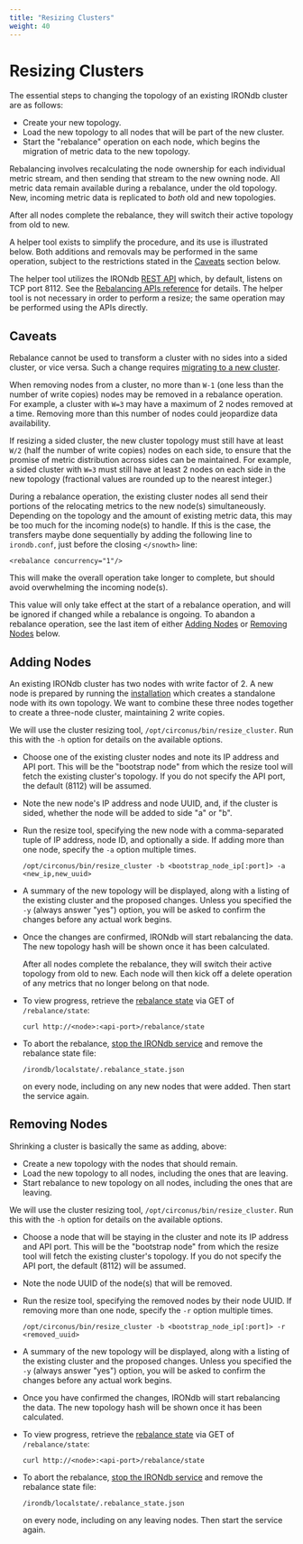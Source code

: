 ```yaml
---
title: "Resizing Clusters"
weight: 40
---
```


# Resizing Clusters

The essential steps to changing the topology of an existing IRONdb cluster are
as follows:
* Create your new topology.
* Load the new topology to all nodes that will be part of the new cluster.
* Start the "rebalance" operation on each node, which begins the migration of
  metric data to the new topology.

Rebalancing involves recalculating the node ownership for each individual
metric stream, and then sending that stream to the new owning node. All metric
data remain available during a rebalance, under the old topology. New,
incoming metric data is replicated to _both_ old and new topologies.

After all nodes complete the rebalance, they will switch their active topology
from old to new.

A helper tool exists to simplify the procedure, and its use is illustrated
below. Both additions and removals may be performed in the same operation,
subject to the restrictions stated in the [Caveats](#caveats) section below.

The helper tool utilizes the IRONdb [REST API](api.md) which, by default,
listens on TCP port 8112. See the [Rebalancing APIs
reference](rebalance-apis.md) for details. The helper tool is not necessary in
order to perform a resize; the same operation may be performed using the APIs
directly.

## Caveats

Rebalance cannot be used to transform a cluster with no sides into a sided
cluster, or vice versa. Such a change requires [migrating to a new
cluster](/migrating-clusters.md).

When removing nodes from a cluster, no more than `W-1` (one less than the
number of write copies) nodes may be removed in a rebalance operation. For
example, a cluster with `W=3` may have a maximum of 2 nodes removed at a time.
Removing more than this number of nodes could jeopardize data availability.

If resizing a sided cluster, the new cluster topology must still have at least
`W/2` (half the number of write copies) nodes on each side, to ensure that the
promise of metric distribution across sides can be maintained. For example, a
sided cluster with `W=3` must still have at least 2 nodes on each side in the
new topology (fractional values are rounded up to the nearest integer.)

During a rebalance operation, the existing cluster nodes all send their
portions of the relocating metrics to the new node(s) simultaneously. Depending
on the topology and the amount of existing metric data, this may be too much
for the incoming node(s) to handle. If this is the case, the transfers maybe
done sequentially by adding the following line to `irondb.conf`, just before
the closing `</snowth>` line:

```
<rebalance concurrency="1"/>
```

This will make the overall operation take longer to complete, but should avoid
overwhelming the incoming node(s).

This value will only take effect at the start of a rebalance operation, and
will be ignored if changed while a rebalance is ongoing. To abandon a rebalance
operation, see the last item of either [Adding Nodes](#adding-nodes) or
[Removing Nodes](#removing-nodes) below.

## Adding Nodes

An existing IRONdb cluster has two nodes with write factor of 2. A new node is
prepared by running the [installation](installation.md) which creates a
standalone node with its own topology. We want to combine these three nodes
together to create a three-node cluster, maintaining 2 write copies.

We will use the cluster resizing tool, `/opt/circonus/bin/resize_cluster`. Run
this with the `-h` option for details on the available options.

* Choose one of the existing cluster nodes and note its IP address and API
  port. This will be the "bootstrap node" from which the resize tool will fetch
  the existing cluster's topology. If you do not specify the API port, the
  default (8112) will be assumed.

* Note the new node's IP address and node UUID, and, if the cluster is sided,
  whether the node will be added to side "a" or "b".

* Run the resize tool, specifying the new node with a comma-separated tuple of
  IP address, node ID, and optionally a side. If adding more than one node,
  specify the `-a` option multiple times.

  ```/opt/circonus/bin/resize_cluster -b <bootstrap_node_ip[:port]> -a <new_ip,new_uuid>```

* A summary of the new topology will be displayed, along with a listing of the
  existing cluster and the proposed changes. Unless you specified the `-y`
  (always answer "yes") option, you will be asked to confirm the changes before
  any actual work begins.

* Once the changes are confirmed, IRONdb will start rebalancing the data.
  The new topology hash will be shown once it has been calculated.

  After all nodes complete the rebalance, they will switch their active topology
  from old to new. Each node will then kick off a delete operation of any
  metrics that no longer belong on that node.

* To view progress, retrieve the [rebalance state](/api/rebalance-state.md) via
  GET of `/rebalance/state`:

  ```curl http://<node>:<api-port>/rebalance/state```

* To abort the rebalance, [stop the IRONdb service](/operations.md#service-management) and remove the rebalance state file:

  ```/irondb/localstate/.rebalance_state.json```

  on every node, including on any new nodes that were added. Then start the
  service again.

## Removing Nodes

Shrinking a cluster is basically the same as adding, above:
* Create a new topology with the nodes that should remain.
* Load the new topology to all nodes, including the ones that are leaving.
* Start rebalance to new topology on all nodes, including the ones that are
  leaving.

We will use the cluster resizing tool, `/opt/circonus/bin/resize_cluster`. Run
this with the `-h` option for details on the available options.

* Choose a node that will be staying in the cluster and note its IP address and
  API port. This will be the "bootstrap node" from which the resize tool will
  fetch the existing cluster's topology. If you do not specify the API port,
  the default (8112) will be assumed.

* Note the node UUID of the node(s) that will be removed.

* Run the resize tool, specifying the removed nodes by their node UUID. If
  removing more than one node, specify the `-r` option multiple times.

  ```/opt/circonus/bin/resize_cluster -b <bootstrap_node_ip[:port]> -r <removed_uuid>```

* A summary of the new topology will be displayed, along with a listing of the
  existing cluster and the proposed changes. Unless you specified the `-y`
  (always answer "yes") option, you will be asked to confirm the changes before
  any actual work begins.

* Once you have confirmed the changes, IRONdb will start rebalancing the data.
  The new topology hash will be shown once it has been calculated.

* To view progress, retrieve the [rebalance state](/api/rebalance-state.md) via
  GET of `/rebalance/state`:

  ```curl http://<node>:<api-port>/rebalance/state```

* To abort the rebalance, [stop the IRONdb service](/operations.md#service-management) and remove the rebalance state file:

  ```/irondb/localstate/.rebalance_state.json```

  on every node, including on any leaving nodes. Then start the service again.
